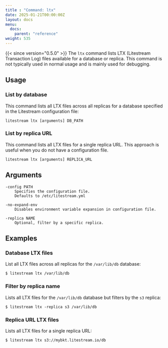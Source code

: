 ```yaml
---
title : "Command: ltx"
date: 2025-01-21T00:00:00Z
layout: docs
menu:
  docs:
    parent: "reference"
weight: 535
---
```


{{< since version="0.5.0" >}} The `ltx` command lists LTX (Litestream Transaction 
Log) files available for a database or replica. This command is not typically 
used in normal usage and is mainly used for debugging.

## Usage

### List by database

This command lists all LTX files across all replicas for a database specified
in the Litestream configuration file:

```
litestream ltx [arguments] DB_PATH
```

### List by replica URL

This command lists all LTX files for a single replica URL. This approach is
useful when you do not have a configuration file.

```
litestream ltx [arguments] REPLICA_URL
```

## Arguments

```
-config PATH
    Specifies the configuration file.
    Defaults to /etc/litestream.yml

-no-expand-env
    Disables environment variable expansion in configuration file.

-replica NAME
    Optional, filter by a specific replica.
```

## Examples

### Database LTX files

List all LTX files across all replicas for the `/var/lib/db` database:

```
$ litestream ltx /var/lib/db
```

### Filter by replica name

Lists all LTX files for the `/var/lib/db` database but filters by the `s3` replica:

```
$ litestream ltx -replica s3 /var/lib/db
```

### Replica URL LTX files

Lists all LTX files for a single replica URL:

```
$ litestream ltx s3://mybkt.litestream.io/db
```